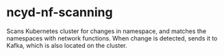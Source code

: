 # ncyd-nf-scanning

Scans Kubernetes cluster for changes in namespace, and matches the namespaces with network functions.
When change is detected, sends it to Kafka, which is also located on the cluster.
